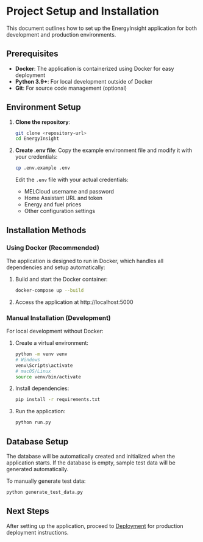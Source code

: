 # Project Setup and Installation

This document outlines how to set up the EnergyInsight application for both development and production environments.

## Prerequisites

- **Docker**: The application is containerized using Docker for easy deployment
- **Python 3.9+**: For local development outside of Docker
- **Git**: For source code management (optional)

## Environment Setup

1. **Clone the repository**:
   ```bash
   git clone <repository-url>
   cd EnergyInsight
   ```

2. **Create .env file**:
   Copy the example environment file and modify it with your credentials:
   ```bash
   cp .env.example .env
   ```
   
   Edit the `.env` file with your actual credentials:
   - MELCloud username and password
   - Home Assistant URL and token
   - Energy and fuel prices
   - Other configuration settings

## Installation Methods

### Using Docker (Recommended)

The application is designed to run in Docker, which handles all dependencies and setup automatically:

1. Build and start the Docker container:
   ```bash
   docker-compose up --build
   ```

2. Access the application at http://localhost:5000

### Manual Installation (Development)

For local development without Docker:

1. Create a virtual environment:
   ```bash
   python -m venv venv
   # Windows
   venv\Scripts\activate
   # macOS/Linux
   source venv/bin/activate
   ```

2. Install dependencies:
   ```bash
   pip install -r requirements.txt
   ```

3. Run the application:
   ```bash
   python run.py
   ```

## Database Setup

The database will be automatically created and initialized when the application starts. If the database is empty, sample test data will be generated automatically.

To manually generate test data:
```bash
python generate_test_data.py
```

## Next Steps

After setting up the application, proceed to [Deployment](deployment.md) for production deployment instructions.